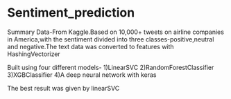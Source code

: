 # Sentiment_prediction

Summary
    Data-From Kaggle.Based on 10,000+ tweets on airline companies in America,with the sentiment divided into three classes-positive,neutral and negative.The text data was converted to features with HashingVectorizer

Built using four different models-
             1)LinearSVC
             2)RandomForestClassifier
             3)XGBClassifier
             4)A deep neural network with keras

The best result was given by linearSVC
             
